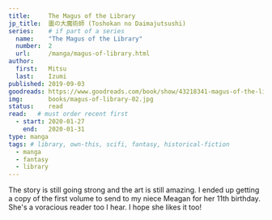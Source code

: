 ```yaml
---
title:     The Magus of the Library
jp_title:  圕の大魔術師 (Toshokan no Daimajutsushi)
series:    # if part of a series
  name:    "The Magus of the Library"
  number:  2
  url:     /manga/magus-of-library.html
author: 
  first:   Mitsu  
  last:    Izumi
published: 2019-09-03 
goodreads: https://www.goodreads.com/book/show/43218341-magus-of-the-library-vol-2
img:       books/magus-of-library-02.jpg
status:    read
read:   # must order recent first
  - start: 2020-01-27 
    end:   2020-01-31
type: manga
tags: # library, own-this, scifi, fantasy, historical-fiction
  - manga
  - fantasy
  - library
---
```


The story is still going strong and the art is still amazing. I ended up getting a copy of the first volume to send to my niece Meagan for her 11th birthday. She's a voracious reader too I hear. I hope she likes it too!

